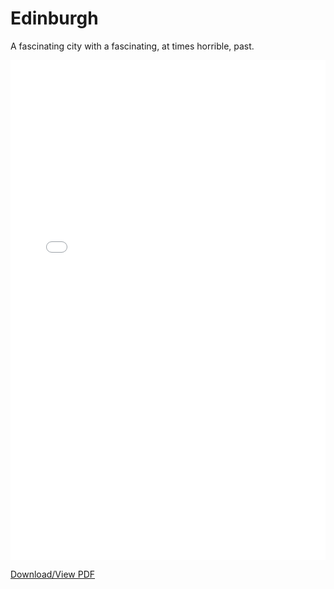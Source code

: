 # Edinburgh


A fascinating city with a fascinating, at times horrible, past.


<embed src="../_static/31-edinburgh.pdf" type="application/pdf" width="100%" height="800px" />

[Download/View PDF](../_static/31-edinburgh.pdf)

<div style="margin-bottom: 100px;"></div>
